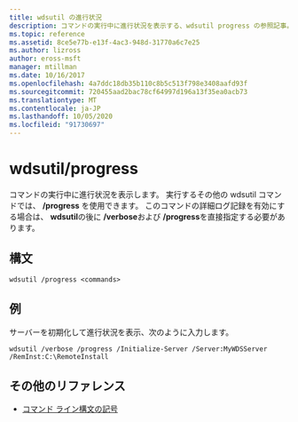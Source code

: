 ```yaml
---
title: wdsutil の進行状況
description: コマンドの実行中に進行状況を表示する、wdsutil progress の参照記事。
ms.topic: reference
ms.assetid: 8ce5e77b-e13f-4ac3-948d-31770a6c7e25
ms.author: lizross
author: eross-msft
manager: mtillman
ms.date: 10/16/2017
ms.openlocfilehash: 4a7ddc18db35b110c8b5c513f798e3408aafd93f
ms.sourcegitcommit: 720455aad2bac78cf64997d196a13f35ea0acb73
ms.translationtype: MT
ms.contentlocale: ja-JP
ms.lasthandoff: 10/05/2020
ms.locfileid: "91730697"
---
```

# <a name="wdsutil-progress"></a>wdsutil/progress

コマンドの実行中に進行状況を表示します。 実行するその他の wdsutil コマンドでは、 **/progress** を使用できます。 このコマンドの詳細ログ記録を有効にする場合は、 **wdsutil**の後に **/verbose**および **/progress**を直接指定する必要があります。

## <a name="syntax"></a>構文

```
wdsutil /progress <commands>
```

## <a name="examples"></a>例

サーバーを初期化して進行状況を表示、次のように入力します。

```
wdsutil /verbose /progress /Initialize-Server /Server:MyWDSServer /RemInst:C:\RemoteInstall
```

## <a name="additional-references"></a>その他のリファレンス

- [コマンド ライン構文の記号](command-line-syntax-key.md)